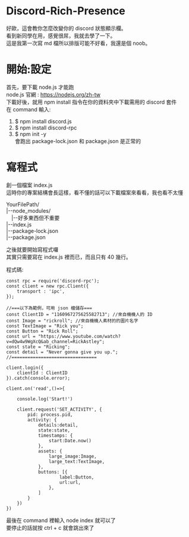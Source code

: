 # Discord-Rich-Presence
好歐，這會教你怎麼改變你的 discord 狀態顯示欄。  
看到新同學在用，感覺很屌，我就去學了一下。  
這是我第一次寫 md 檔所以排版可能不好看，我還是個 noob。
# 開始:設定
首先，要下載 node.js 才能跑  
node.js 官網 : https://nodejs.org/zh-tw  
下載好後，就用 npm install 指令在你的資料夾中下載需用的 discord 套件  
在 command 輸入:  
1. $ npm install discord.js  
2. $ npm install discord-rpc  
3. $ npm init -y  
會跑出 package-lock.json 和 package.json 是正常的  

# 寫程式
創一個檔案 index.js  
這時你的專案結構會長這樣，看不懂的話可以下載檔案來看看，我也看不太懂  

YourFilePath/  
|--node_modules/  
&emsp;|--好多東西但不重要  
|--index.js  
|--package-lock.json  
|--package.json  

之後就要開始寫程式囉  
其實只需要寫在 index.js 裡而已，而且只有 40 幾行。  

程式碼:  

```
const rpc = require('discord-rpc');
const client = new rpc.Client({
    transport : 'ipc',
});

//===以下為範例，可用 json 檔儲存===
const ClientID = "1160967275625582713"; //來自機機人的 ID 
const Image = "rickroll"; //來自機機人素材的的圖片名字
const TextImage = "Rick you";
const Button = "Rick Roll";
const url = "https://www.youtube.com/watch?v=dQw4w9WgXcQ&ab_channel=RickAstley";
const state = "Ricking";
const detail = "Never gonna give you up.";
//================================

client.login({
    clientId : ClientID
}).catch(console.error);

client.on('read',()=>{

    console.log('Start!')

    client.request('SET_ACTIVITY', {
        pid: process.pid,
        activity: {
            details:detail,
            state:state,
            timestamps: {
                start:Date.now()
            },
            assets: {
                large_image:Image,
                large_text:TextImage,
            },
            buttons: [{
                    label:Button,
                    url:url,
                },
            ]
        }
    })
})
```
最後在 command 裡輸入 node index 就可以了  
要停止的話就按 ctrl + c 就會跳出來了  